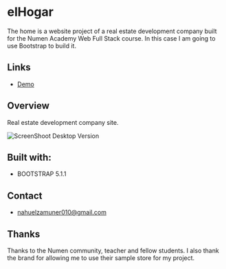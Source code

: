 # elHogar
The home is a website project of a real estate development company built for the Numen Academy Web Full Stack course. In this case I am going to use Bootstrap to build it.

<h2>Links</h2>

- [Demo](https://nahuelzamuner.github.io/elHogar/)

<h2>Overview</h2>
Real estate development company site.

![ScreenShoot Desktop Version](CSS/assets/screenshot.png)

<h2>Built with:</h2>

- BOOTSTRAP 5.1.1

<h2>Contact</h2>

- nahuelzamuner010@gmail.com

<h2>Thanks</h2>

Thanks to the Numen community, teacher and fellow students. I also thank the brand for allowing me to use their sample store for my project.
